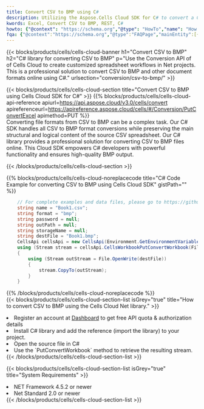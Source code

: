 ```yaml
---
title: Convert CSV to BMP using C# 
description: Utilizing the Aspose.Cells Cloud SDK for C# to convert a CSV format file to a BMP format file. 
kwords: Excel, Convert CSV to BMP, REST, C#
howto: {"@context": "https://schema.org","@type": "HowTo","name": "How to convert CSV to BMP using the Cells Cloud Net library.","description": "How to convert CSV to BMP using the Cells Cloud Net library.","image": {"@type": "ImageObject"},"url": "/net/conversion/csv-to-bmp/","step": [{ "@type": "HowToStep","name": "How to convert CSV to BMP using the Cells Cloud Net library. step 1", "image": {"@type": "ImageObject",},"url": "/net/conversion/csv-to-bmp/","text": "Register an account at <a href='https://dashboard.aspose.cloud/'>Dashboard</a> to get free API quota & authorization details",},{ "@type": "HowToStep","name": "How to convert CSV to BMP using the Cells Cloud Net library. step 1", "image": {"@type": "ImageObject",},"url": "/net/conversion/csv-to-bmp/","text": "Install C# library and add the reference (import the library) to your project.",},{ "@type": "HowToStep","name": "How to convert CSV to BMP using the Cells Cloud Net library. step 1", "image": {"@type": "ImageObject",},"url": "/net/conversion/csv-to-bmp/","text": "Open the source file in C#",},{ "@type": "HowToStep","name": "How to convert CSV to BMP using the Cells Cloud Net library. step 1", "image": {"@type": "ImageObject",},"url": "/net/conversion/csv-to-bmp/","text": "Use the `PutConvertWorkbook` method to retrieve the resulting stream.",}, ],"supply": {"@type": "HowToSupply","name": "document"},"tool": [{"@type": "HowToTool","name": "Visual Studio, Visual Studio Code, Rider "},{"@type": "HowToTool","name": "Aspose Cells"}],"totalTime": "PT6M"}
fqa: {"@context":"https://schema.org","@type":"FAQPage","mainEntity":[{"@type":"Question","name":"Why convert file formats in C# using REST API?","acceptedAnswer":{"@type":"Answer","text":"Documents are encoded in many ways, and some files may be incompatible with the software you use. To open and read such files, just convert them to appropriate file formats.<br/><ol><li>Install .NET SDK and add the reference (import the library) to your project.</li><li>Open the source file in C# using REST API.</li><li>Call the PutConvertWorkbookRequest() method, passing an output filename with required extension.</li><li>Get the result of conversion as a separate file.</li></ol>"}},{"@type":"Question","name":"What file formats can I convert with your C# library?","acceptedAnswer":{"@type":"Answer","text":"We support a variety of file formats for conversion using .NET library, including XLSX, Excel, xls , PDF, CSV, HTML, Markdown, XML, PNG, JPG, TIFF, Json, TXT and many more."}},{"@type":"Question","name":"What is the maximum allowed file size for conversion using this .NET library?","acceptedAnswer":{"@type":"Answer","text":"There are no file size limits for format conversions using .NET library."}}]}
---
```



{{< blocks/products/cells/cells-cloud-banner h1="Convert CSV to BMP" h2="C# library for converting CSV to BMP" p="Use the Conversion API of of Cells Cloud to create customized spreadsheet workflows in Net projects. This is a professional solution to convert CSV to BMP and other document formats online using C#." urlsection="conversion/csv-to-bmp/" >}}

{{< blocks/products/cells/cells-cloud-section  title="Convert CSV to BMP using Cells Cloud SDK for C#" >}}
{{% blocks/products/cells/cells-cloud-api-reference  apiurl=https://api.aspose.cloud/v3.0/cells/convert  apireferenceurl=https://apireference.aspose.cloud/cells/#/Conversion/PutConvertExcel  apimethod=PUT %}}
<br/>
Converting file formats from CSV to BMP can be a complex task. Our C# SDK handles all CSV to BMP format conversions while preserving the main structural and logical content of the source CSV spreadsheet. Our C# library provides a professional solution for converting CSV to BMP files online. This Cloud SDK empowers C# developers with powerful functionality and ensures high-quality BMP output.

{{< /blocks/products/cells/cells-cloud-section >}}

{{% blocks/products/cells/cells-cloud-noreplacecode title="C# Code Example for converting CSV to BMP using Cells Cloud SDK" gistPath="" %}}
 
```cs
    // For complete examples and data files, please go to https://github.com/aspose-cells-cloud/aspose-cells-cloud-dotnet/
    string name = "Book1.csv";
    string format = "bmp";
    string password = null;
    string outPath = null;
    string storageName = null;
    string destFile = "Book1.bmp";
    CellsApi cellsApi = new CellsApi(Environment.GetEnvironmentVariable("ProductClientId"), Environment.GetEnvironmentVariable("ProductClientSecret"));
    using (Stream stream = cellsApi.CellsWorkbookPutConvertWorkbook(File.OpenRead(name), format, password, outPath, storageName))
    {
        using (Stream outStream = File.OpenWrite(destFile))
        {
            stream.CopyTo(outStream);
        }
    }
```
 
{{% /blocks/products/cells/cells-cloud-noreplacecode  %}}
<br/>
{{< blocks/products/cells/cells-cloud-section-list isGrey="true"  title="How to convert CSV to BMP using the Cells Cloud Net library." >}}
<li>Register an account at <a href="https://dashboard.aspose.cloud/">Dashboard</a> to get free API quota & authorization details</li>
<li>Install C# library and add the reference (import the library) to your project.</li>
<li>Open the source file in C#</li>
<li>Use the `PutConvertWorkbook` method to retrieve the resulting stream.</li>
{{< /blocks/products/cells/cells-cloud-section-list >}}

{{< blocks/products/cells/cells-cloud-section-list isGrey="true"  title="System Requirements" >}}
<li>NET Framework 4.5.2 or newer</li>
<li>Net Standard 2.0 or newer</li>
{{< /blocks/products/cells/cells-cloud-section-list >}}
